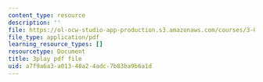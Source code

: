 ```yaml
---
content_type: resource
description: ''
file: https://ol-ocw-studio-app-production.s3.amazonaws.com/courses/3-091sc-introduction-to-solid-state-chemistry-fall-2010/a7f9a6a3a01348a24adc7b83ba9b6a1d_FwIKZIWJfg8.pdf
file_type: application/pdf
learning_resource_types: []
resourcetype: Document
title: 3play pdf file
uid: a7f9a6a3-a013-48a2-4adc-7b83ba9b6a1d
---
```


